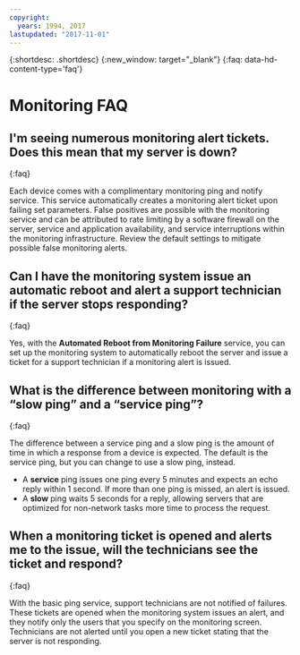 ```yaml
---
copyright:
  years: 1994, 2017
lastupdated: "2017-11-01"
---
```


{:shortdesc: .shortdesc}
{:new_window: target="_blank"}
{:faq: data-hd-content-type='faq'}


<a name="top"></a>
# Monitoring FAQ

<a name="48"></a>
## I'm seeing numerous monitoring alert tickets. Does this mean that my server is down?
{:faq}

Each device comes with a complimentary monitoring ping and notify service. This service automatically creates a monitoring alert ticket upon failing set parameters. False positives are possible with the monitoring service and can be attributed to rate limiting by a software firewall on the server, service and application availability, and service interruptions within the monitoring infrastructure. Review the default settings to mitigate possible false monitoring alerts. 

<a name="354"></a>
## Can I have the monitoring system issue an automatic reboot and alert a support technician if the server stops responding?
{:faq}

Yes, with the **Automated Reboot from Monitoring Failure** service, you can set up the monitoring system to automatically reboot the server and issue a ticket for a support technician if a monitoring alert is issued. 

<a name="1699"></a>
## What is the difference between monitoring with a “slow ping” and a “service ping”?
{:faq}

The difference between a service ping and a slow ping is the amount of time in which a response from a device is expected. The default is the service ping, but you can change to use a slow ping, instead.

* A **service** ping issues one ping every 5 minutes and expects an echo reply within 1 second. If more than one ping is missed, an alert is issued.
* A **slow** ping waits 5 seconds for a reply, allowing servers that are optimized for non-network tasks more time to process the request.


<a name="1000"></a>
## When a monitoring ticket is opened and alerts me to the issue, will the technicians see the ticket and respond?
{:faq}

With the basic ping service, support technicians are not notified of failures. These tickets are opened when the monitoring system issues an alert, and they notify only the users that you specify on the monitoring screen. Technicians are not alerted until you open a new ticket stating that the server is not responding.

